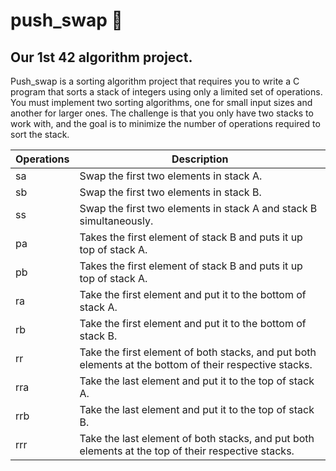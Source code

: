 # push_swap 🔢

## Our 1st 42 algorithm project.

Push_swap is a sorting algorithm project that requires you to write a C program that sorts a stack of integers using only a limited set of operations. You must implement two sorting algorithms, one for small input sizes and another for larger ones. The challenge is that you only have two stacks to work with, and the goal is to minimize the number of operations required to sort the stack.

| Operations | Description |
| ------ | ----------- |
| sa | Swap the first two elements in stack A. |
| sb | Swap the first two elements in stack B. |
| ss | Swap the first two elements in stack A and stack B simultaneously. |
| pa | Takes the first element of stack B and puts it up top of stack A. |
| pb | Takes the first element of stack B and puts it up top of stack A. |
| ra | Take the first element and put it to the bottom of stack A. |
| rb | Take the first element and put it to the bottom of stack B. |
| rr | Take the first element of both stacks, and put both elements at the bottom of their respective stacks. |
| rra | Take the last element and put it to the top of stack A. |
| rrb | Take the last element and put it to the top of stack B. |
| rrr | Take the last element of both stacks, and put both elements at the top of their respective stacks. |
